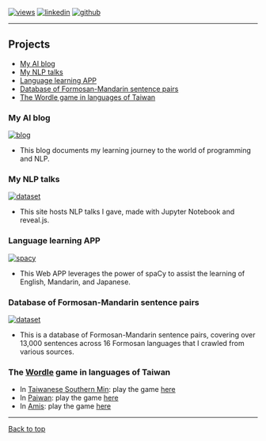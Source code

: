 [![views](https://hits.seeyoufarm.com/api/count/incr/badge.svg?url=https%3A%2F%2Fgithub.com%2Fhoward-haowen%2Fhoward-haowen.github.io&count_bg=%2367E805&title_bg=%23555555&icon=grav.svg&icon_color=%2367E805&title=Visitors&edge_flat=false)](https://hits.seeyoufarm.com) [![linkedin](https://img.shields.io/badge/View-My_LinkedIn-0A66C2?style=flat&logo=linkedin&logoColor=white)](https://www.linkedin.com/in/haowen-jiang-phd-16242074/) [![github](https://img.shields.io/badge/View_My_GitHub-181717?style=flat-square&logo=github&logoColor=white)](https://github.com/howard-haowen)  

---
## Projects
- [My AI blog](#my-ai-blog)
- [My NLP talks](#my-nlnp-talks)
- [Language learning APP](#language-learning-app)
- [Database of Formosan-Mandarin sentence pairs](#database-of-formosanmandarin-sentence-pairs)
- [The Wordle game in languages of Taiwan](#the-wordle-game-in-languages-of-taiwan)

### My AI blog       
[![blog](https://img.shields.io/badge/Click-Me-FF5722?style=flat&logo=blogger&logoColor=white)](https://howard-haowen.github.io/blog.ai/)

- This blog documents my learning journey to the world of programming and NLP.

### My NLP talks
[![dataset](https://img.shields.io/badge/Click-Me-F37626?style=flat&logo=jupyter&logoColor=white)](http://howard-haowen.rohan.tw/NLP-demos/)

- This site hosts NLP talks I gave, made with Jupyter Notebook and reveal.js.

### Language learning APP
[![spacy](https://img.shields.io/badge/Click-Me-FF4B4B?style=flat&logo=streamlit&logoColor=white)](https://share.streamlit.io/howard-haowen/spacy-streamlit/app.py)

- This Web APP leverages the power of spaCy to assist the learning of English, Mandarin, and Japanese.

### Database of Formosan-Mandarin sentence pairs
[![dataset](https://img.shields.io/badge/Click-Me-150458?style=flat&logo=pandas&logoColor=white)](http://howard-haowen.rohan.tw/Formosan-languages/)

- This is a database of Formosan-Mandarin sentence pairs, covering over 13,000 sentences across 16 Formosan languages that I crawled from various sources. 

### The [Wordle](https://www.nytimes.com/games/wordle/index.html) game in languages of Taiwan

- In [Taiwanese Southern Min](https://en.wikipedia.org/wiki/Taiwanese_Hokkien): play the game [here](https://howard-haowen.github.io/tsm-wordle/) 
- In [Paiwan](https://en.wikipedia.org/wiki/Paiwan_language): play the game [here](https://howard-haowen.github.io/paiwan-wordle/) 
- In [Amis](https://en.wikipedia.org/wiki/Amis_language): play the game [here](https://howard-haowen.github.io/amis-wordle/) 

---
[Back to top](#)

<!-- Remove above link if you don't want to attibute 
<p style="font-size:11px">Page template forked from <a href="https://github.com/evanca/quick-portfolio">evanca</a></p>
-->
